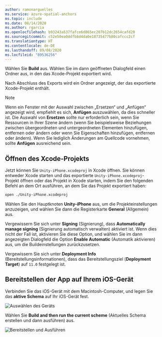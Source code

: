 ```yaml
---
author: ramonarguelles
ms.service: azure-spatial-anchors
ms.topic: include
ms.date: 08/14/2020
ms.author: rgarcia
ms.openlocfilehash: b93243a537fafce6d865ec207b12dc2654cafd20
ms.sourcegitcommit: c52e50ea04dfb8d4da0e18735477b80cafccc2cf
ms.translationtype: HT
ms.contentlocale: de-DE
ms.lasthandoff: 09/08/2020
ms.locfileid: "89536256"
---
```

Wählen Sie **Build** aus. Wählen Sie im dann geöffneten Dialogfeld einen Ordner aus, in den das Xcode-Projekt exportiert wird.

Nach Abschluss des Exports wird ein Ordner angezeigt, der das exportierte Xcode-Projekt enthält.

> [!NOTE]
> Wenn ein Fenster mit der Auswahl zwischen „Ersetzen“ und „Anfügen“ angezeigt wird, empfiehlt es sich, **Anfügen** auszuwählen, da dies schneller ist. Die Auswahl von **Ersetzen** sollte nur erforderlich sein, wenn Sie Ressourcen in Ihrer Szene ändern (wenn Sie beispielsweise Beziehungen zwischen übergeordneten und untergeordneten Elementen hinzufügen, entfernen oder ändern oder wenn Sie Eigenschaften hinzufügen, entfernen oder ändern). Wenn Sie lediglich Änderungen am Quellcode vornehmen, sollte **Anfügen** ausreichend sein.

## <a name="open-the-xcode-project"></a>Öffnen des Xcode-Projekts

Jetzt können Sie `Unity-iPhone.xcodeproj` in Xcode öffnen. Sie können entweder Xcode starten und das exportierte `Unity-iPhone.xcodeproj`-Projekt öffnen oder das Projekt in Xcode starten, indem Sie den folgenden Befehl an dem Ort ausführen, an dem Sie das Projekt exportiert haben:

```bash
open ./Unity-iPhone.xcodeproj
```

Wählen Sie den Hauptknoten **Unity-iPhone** aus, um die Projekteinstellungen anzuzeigen, und wählen Sie dann die Registerkarte **General** (Allgemein) aus.

Vergewissern Sie sich unter **Signing** (Signierung), dass **Automatically manage signing** (Signierung automatisch verwalten) aktiviert ist. Wenn dies nicht der Fall ist, aktivieren Sie diese Option, und wählen Sie im dann angezeigten Dialogfeld die Option **Enable Automatic** (Automatik aktivieren) aus, um die Buildeinstellungen zurückzusetzen.

Vergewissern Sie sich unter **Deployment Info** (Bereitstellungsinformationen), dass das Bereitstellungsziel (**Deployment Target**) auf `11.0` festgelegt ist.

## <a name="deploy-the-app-to-your-ios-device"></a>Bereitstellen der App auf Ihrem iOS-Gerät

Verbinden Sie das iOS-Gerät mit dem Macintosh-Computer, und legen Sie das **aktive Schema** auf Ihr iOS-Gerät fest.

![Auswählen des Geräts](./media/spatial-anchors-unity/select-device.png)

Wählen Sie **Build and then run the current scheme** (Aktuelles Schema erstellen und dann ausführen) aus.

![Bereitstellen und Ausführen](./media/spatial-anchors-unity/deploy-run.png)
